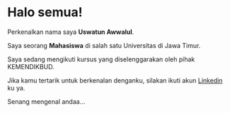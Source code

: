 # Halo semua! 

Perkenalkan nama saya **Uswatun Awwalul**.<br>

Saya seorang **Mahasiswa** di salah satu Universitas di Jawa Timur.<br>

Saya sedang mengikuti kursus yang diselenggarakan oleh pihak KEMENDIKBUD.<br>

Jika kamu tertarik untuk berkenalan denganku, silakan ikuti akun [Linkedin](https://www.linkedin.com/in/uswatun-azmi-9ab48027a/) ku ya.<br>

Senang mengenal andaa...
